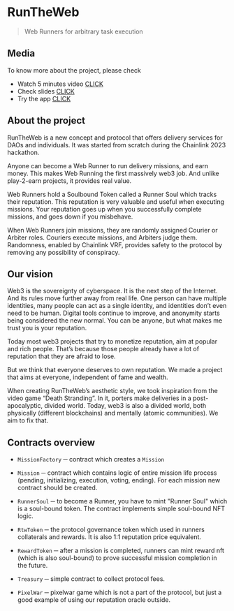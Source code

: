 # RunTheWeb

> Web Runners for arbitrary task execution

## Media

To know more about the project, please check

-   Watch 5 minutes video [CLICK](https://youtu.be/RIYSHQ4e1fs)
-   Check slides [CLICK](https://docs.google.com/presentation/d/1xSQYlth2mh3vHULziAYh4BwOC0XxrypZkPIgLuj3ld8/edit?usp=sharing)
-   Try the app [CLICK](https://runtheweb.github.io/)

## About the project

RunTheWeb is a new concept and protocol that offers delivery services for DAOs and individuals. It was started from scratch during the Chainlink 2023 hackathon.

Anyone can become a Web Runner to run delivery missions, and earn money. This makes Web Running the first massively web3 job. And unlike play-2-earn projects, it provides real value.

Web Runners hold a Soulbound Token called a Runner Soul which tracks their reputation. This reputation is very valuable and useful when executing missions. Your reputation goes up when you successfully complete missions, and goes down if you misbehave.

When Web Runners join missions, they are randomly assigned Courier or Arbiter roles. Couriers execute missions, and Arbiters judge them. Randomness, enabled by Chainlink VRF, provides safety to the protocol by removing any possibility of conspiracy.

## Our vision

Web3 is the sovereignty of cyberspace. It is the next step of the Internet. And its rules move further away from real life. One person can have multiple identities, many people can act as a single identity, and identities don’t even need to be human. Digital tools continue to improve, and anonymity starts being considered the new normal. You can be anyone, but what makes me trust you is your reputation.

Today most web3 projects that try to monetize reputation, aim at popular and rich people. That’s because those people already have a lot of reputation that they are afraid to lose.

But we think that everyone deserves to own reputation. We made a project that aims at everyone, independent of fame and wealth.

When creating RunTheWeb’s aesthetic style, we took inspiration from the video game “Death Stranding”. In it, porters make deliveries in a post-apocalyptic, divided world. Today, web3 is also a divided world, both physically (different blockchains) and mentally (atomic communities). We aim to fix that.

## Contracts overview

-   `MissionFactory` ─ contract which creates a `Mission`

-   `Mission` ─ contract which contains logic of entire mission life process (pending, initializing, execution, voting, ending). For each mission new contract should be created.

-   `RunnerSoul` ─ to become a Runner, you have to mint "Runner Soul" which is a soul-bound token. The contract implements simple soul-bound NFT logic.

-   `RtwToken` ─ the protocol governance token which used in runners collaterals and rewards. It is also 1:1 reputation price equivalent.

-   `RewardToken` ─ after a mission is completed, runners can mint reward nft (which is also soul-bound) to prove successful mission completion in the future.

-   `Treasury` ─ simple contract to collect protocol fees.

-   `PixelWar` ─ pixelwar game which is not a part of the protocol, but just a good example of using our reputation oracle outside.
